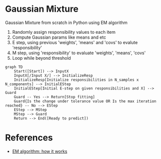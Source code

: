 # Gaussian Mixture
Gaussian Mixture from scratch in Python using EM algorithm    

1. Randomly assign responsibility values to each item
2. Compute Gaussian params like means and etc
3. E step, using previous 'weights', 'means' and 'covs' to evalute 'responsibility'
4. M step, using 'responsibility' to evaluate 'weights', 'means', 'covs'
5. Loop while beyond threshold

```mermaid
graph TD
    Start([Start]) --> InputX
    InputX[/Input X/] --> InitializeResp
    InitializeResp[Initialize responsibilities in N_samples x N_components] --> InitialEStep
    InitialEStep[Initial E-step on given responsibilities and X] --> Guard
    Guard -- Yes --> Return[Stop fitting]
    Guard{Is the change under tolerance value OR Is the max iteration reached} -- No --> EStep
    EStep --> MStep
    MStep --> Guard
    Return --> End([Ready to predict])
```

# References
- [EM algorithm: how it works](https://www.youtube.com/watch?v=REypj2sy_5U)
